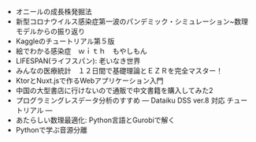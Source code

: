 * オニールの成長株発掘法
* 新型コロナウイルス感染症第一波のパンデミック・シミュレーション~数理モデルからの振り返り
* Kaggleのチュートリアル第５版
* 絵でわかる感染症　ｗｉｔｈ　もやしもん
* LIFESPAN(ライフスパン): 老いなき世界
* みんなの医療統計　１２日間で基礎理論とＥＺＲを完全マスター！
* KtorとNuxt.jsで作るWebアプリケーション入門
* 中国の大型書店に行けないので通販で中文書籍を購入してみた2
* プログラミングレスデータ分析のすすめ ― Dataiku DSS ver.8 対応 チュートリアル ―
* あたらしい数理最適化: Python言語とGurobiで解く
* Pythonで学ぶ音源分離
